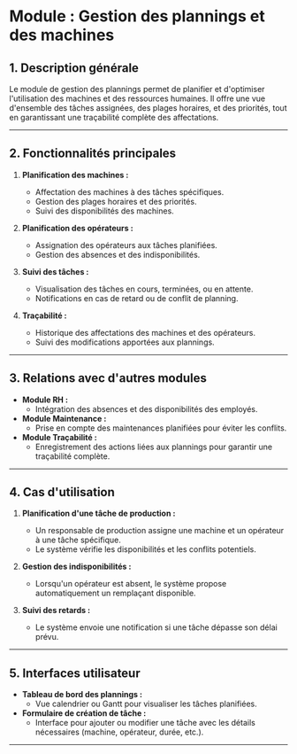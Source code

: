 # Module : Gestion des plannings et des machines

## 1. Description générale
Le module de gestion des plannings permet de planifier et d'optimiser l'utilisation des machines et des ressources humaines. Il offre une vue d'ensemble des tâches assignées, des plages horaires, et des priorités, tout en garantissant une traçabilité complète des affectations.

---

## 2. Fonctionnalités principales
1. **Planification des machines :**
   - Affectation des machines à des tâches spécifiques.
   - Gestion des plages horaires et des priorités.
   - Suivi des disponibilités des machines.

2. **Planification des opérateurs :**
   - Assignation des opérateurs aux tâches planifiées.
   - Gestion des absences et des indisponibilités.

3. **Suivi des tâches :**
   - Visualisation des tâches en cours, terminées, ou en attente.
   - Notifications en cas de retard ou de conflit de planning.

4. **Traçabilité :**
   - Historique des affectations des machines et des opérateurs.
   - Suivi des modifications apportées aux plannings.

---

## 3. Relations avec d'autres modules
- **Module RH :**
  - Intégration des absences et des disponibilités des employés.
- **Module Maintenance :**
  - Prise en compte des maintenances planifiées pour éviter les conflits.
- **Module Traçabilité :**
  - Enregistrement des actions liées aux plannings pour garantir une traçabilité complète.

---

## 4. Cas d'utilisation
1. **Planification d'une tâche de production :**
   - Un responsable de production assigne une machine et un opérateur à une tâche spécifique.
   - Le système vérifie les disponibilités et les conflits potentiels.

2. **Gestion des indisponibilités :**
   - Lorsqu'un opérateur est absent, le système propose automatiquement un remplaçant disponible.

3. **Suivi des retards :**
   - Le système envoie une notification si une tâche dépasse son délai prévu.

---

## 5. Interfaces utilisateur
- **Tableau de bord des plannings :**
  - Vue calendrier ou Gantt pour visualiser les tâches planifiées.
- **Formulaire de création de tâche :**
  - Interface pour ajouter ou modifier une tâche avec les détails nécessaires (machine, opérateur, durée, etc.).

---